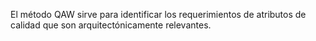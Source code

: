 El método QAW sirve para identificar los requerimientos de atributos de calidad que son arquitectónicamente relevantes.